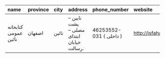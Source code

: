 | name                 | province   | city   | address                                 | phone_number            | website             |
|:---------------------|:-----------|:-------|:----------------------------------------|:------------------------|:--------------------|
| كتابخانه عمومی نائين | اصفهان     | نائين  | نایین – پشت مصلی – ابتدای خیابان رسالت. | 46253552-031 ( داخلی  ) | http://isfahanpl.ir |